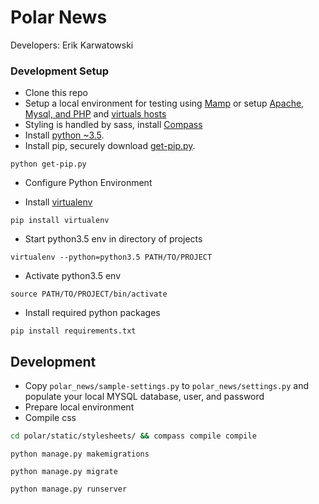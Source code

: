 # Polar News
Developers: Erik Karwatowski

### Development Setup
* Clone this repo
* Setup a local environment for testing using [Mamp](https://www.mamp.info/en/) or setup [Apache, Mysql, and PHP](https://coolestguidesontheplanet.com/get-apache-mysql-php-and-phpmyadmin-working-on-osx-10-11-el-capitan/) and [virtuals hosts](https://coolestguidesontheplanet.com/how-to-set-up-virtual-hosts-in-apache-on-mac-osx-10-11-el-capitan/)
* Styling is handled by sass, install [Compass](http://compass-style.org/install)
* Install [python ~3.5](https://www.python.org/downloads/).
* Install pip, securely download [get-pip.py](https://bootstrap.pypa.io/get-pip.py).
```
python get-pip.py
```
* Configure Python Environment
- Install [virtualenv](http://docs.python-guide.org/en/latest/dev/virtualenvs/)
```
pip install virtualenv
```
- Start python3.5 env in directory of projects
```
virtualenv --python=python3.5 PATH/TO/PROJECT
```
* Activate python3.5 env
```
source PATH/TO/PROJECT/bin/activate
```
* Install required python packages
```
pip install requirements.txt
```

## Development
- Copy `polar_news/sample-settings.py` to `polar_news/settings.py` and populate your local MYSQL database, user, and password
- Prepare local environment
- Compile css
```sh
cd polar/static/stylesheets/ && compass compile compile
```
```
python manage.py makemigrations
```
```
python manage.py migrate
```
```
python manage.py runserver
```



